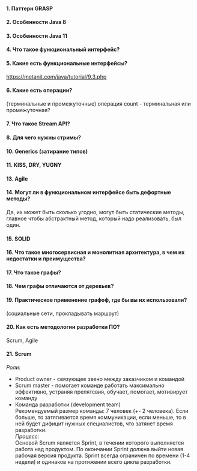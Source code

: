 #### 1. Паттерн GRASP

#### 2. Особенности Java 8

#### 3. Особенности Java 11

#### 4. Что такое функциональный интерфейс?

#### 5. Какие есть функциональные интерфейсы?
https://metanit.com/java/tutorial/9.3.php

#### 6. Какие есть операции?
(терминальные и промежуточные)
операция count - терминальная или промежуточная?

#### 7. Что такое Stream API?
#### 8. Для чего нужны стримы?

#### 10. Generics (затирание типов)

#### 11. KISS, DRY, YUGNY

#### 13. Agile

#### 14. Могут ли в функциональном интерфейсе быть дефортные методы? 
Да, их может быть сколько угодно, могут быть  статические методы, главное чтобы абстрактный метод, который надо реализовать, был один. 

#### 15. SOLID

#### 16. Что такое многосервисная и монолитная архитектура, в чем их недостатки и преимущества? 

#### 17. Что такое графы?

#### 18. Чем графы отличаются от деревьев?
#### 19. Практическое применение графоф, где бы вы их использовали?  
(социальные сети, прокладывать маршрут)

#### 20. Как есть методологии разработки ПО?
Scrum, Agile

#### 21. Scrum
_Роли:_   
* Product owner - связующее звено между заказчиком и командой
* Scrum master - помогает команде работать максимально эффективно, устраняя препятсвия, обучает, помогает, мотивирует команду
* Команда разработки (development team)   
Рекомендуемый размер команды: 7 человек (+- 2 человека). Если больше, то затягивается время коммуникации, если меньше, то в ней будет дифицит нужных специалистов, что затянет время разработки.       
_Процесс:_   
Основой Scrum является Sprint, в течении которого выполняется работа над продуктом. По окончании Sprint должна выйти новая рабочая версия продукта. Sprint всегда ограничен по времени (1-4 недели) и одинаков на протяжении всего цикла разработки.
